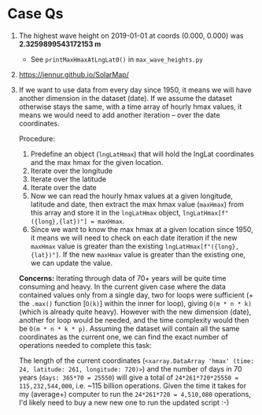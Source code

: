 # Case Qs

1. The highest wave height on 2019-01-01 at coords (0.000, 0.000) was **2.3259899543172153 m**
    - See `printMaxHmaxAtLngLat0()` in `max_wave_heights.py`
2. https://jennur.github.io/SolarMap/
3. If we want to use data from every day since 1950, it means we will have another dimension in the dataset (date). If we assume the dataset otherwise stays the same, with a time array of hourly hmax values, it means we would need to add another iteration – over the date coordinates. 
    
    Procedure:

    1. Predefine an object (`lngLatHmax`) that will hold the lngLat coordinates and the max hmax for the given location.
    2. Iterate over the longitude
    3. Iterate over the latitude
    4. Iterate over the date
    5. Now we can read the hourly hmax values at a given longitude, latitude and date, then extract the max hmax value (`maxHmax`) from this array and store it in the `lngLatHmax` object, `lngLatHmax[f"({long},{lat})"] = maxHmax`. 
    6. Since we want to know the max hmax at a given location since 1950, it means we will need to check on each date iteration if the new `maxHmax` value is greater than the existing `lngLatHmax[f"({long},{lat})"]`. If the new `maxHmax` value is greater than the existing one, we can update the value. 
    
    **Concerns:**
    Iterating through data of 70+ years will be quite time consuming and heavy. In the current given case where the data contained values only from a single day, two for loops were sufficient (+ the `.max()` function [`O(k)`] within the inner for loop), giving `O(m * n * k)` (which is already quite heavy). However with the new dimension (date), another for loop would be needed, and the time complexity would then be `O(m * n * k * p)`. Assuming the dataset will contain all the same coordinates as the current one, we can find the exact number of operations needed to complete this task: 
    
    The length of the current coordinates (`<xarray.DataArray 'hmax' (time: 24, latitude: 261, longitude: 720)>`) and the number of days in 70 years (`days: 365*70 = 25550`) will give a total of `24*261*720*25550 = 115,232,544,000`, i.e. ~115 billion operations. Given the time it takes for my (average+) computer to run the `24*261*720 = 4,510,080` operations, I'd likely need to buy a new new one to run the updated script :-)

